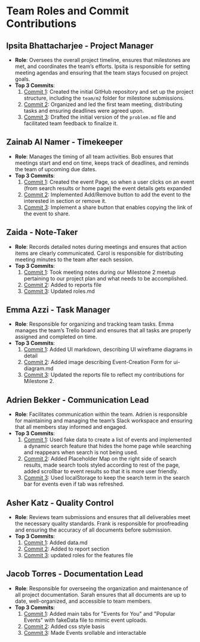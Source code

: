 # Team Roles and Commit Contributions

## Ipsita Bhattacharjee - Project Manager
- **Role**: Oversees the overall project timeline, ensures that milestones are met, and coordinates the team’s efforts. Ipsita is responsible for setting meeting agendas and ensuring that the team stays focused on project goals.
- **Top 3 Commits**:
  1. [Commit 1](https://github.com/ibhattacharj/LocalVibes/commit/ed3da11a70492fcff17d624e7a2811f4e40e6d7e): Created the initial GitHub repository and set up the project structure, including the `team/m2` folder for milestone submissions.
  2. [Commit 2](https://github.com/ibhattacharj/LocalVibes/commit/860409f6704fbd1cb1d0a6367bf7f00d8719938e): Organized and led the first team meeting, distributing tasks and ensuring deadlines were agreed upon.
  3. [Commit 3](https://github.com/ibhattacharj/LocalVibes/commit/14708073f8b343d3122adcf081f7ace8414aa432): Drafted the initial version of the `problem.md` file and facilitated team feedback to finalize it.

## Zainab Al Namer - Timekeeper
- **Role**: Manages the timing of all team activities. Bob ensures that meetings start and end on time, keeps track of deadlines, and reminds the team of upcoming due dates.
- **Top 3 Commits**:
  1. [Commit 1](https://github.com/ibhattacharj/LocalVibes/commit/f082d3fecd7f7aaefa65e0475641cce413a12509): Created the event Page, so when a user clicks on an event (from search results or home page) the event details gets expanded 
  2. [Commit 2](https://github.com/ibhattacharj/LocalVibes/commit/038b4c4146c687f0711809b9d1622119f01eb6dd): Implemented Add/Remove button to add the event to the interested in section or remove it.
  3. [Commit 3](https://github.com/ibhattacharj/LocalVibes/commit/5ae2ab7907c4abf235616eca54707d924171f8ea): Implement a share button that enables copying the link of the event to share.

## Zaida - Note-Taker
- **Role**: Records detailed notes during meetings and ensures that action items are clearly communicated. Carol is responsible for distributing meeting minutes to the team after each session.
- **Top 3 Commits**:
  1. [Commit 1](): Took meeting notes during our Milestone 2 meetup pertaining to our project plan and what needs to be accomplished. 
  2. [Commit 2](): Added to reports file
  3. [Commit 3](): Updated roles.md

## Emma Azzi - Task Manager
- **Role**: Responsible for organizing and tracking team tasks. Emma manages the team’s Trello board and ensures that all tasks are properly assigned and completed on time.
- **Top 3 Commits**:
  1. [Commit 1](https://github.com/ibhattacharj/LocalVibes/commit/560a0be1fb101e6958604821706141a5c4e08fa2): Added UI markdown, describing UI wireframe diagrams in detail
  2. [Commit 2](https://github.com/ibhattacharj/LocalVibes/commit/d18595a9da0fe6b9063ef9436d33a4fed9a37f25): Added image describing Event-Creation Form for ui-diagram.md
  3. [Commit 3](https://github.com/ibhattacharj/LocalVibes/commit/d075589769bf81643b56d58afea9c291991a6c03): Updated the reports file to reflect my contributions for Milestone 2. 

## Adrien Bekker - Communication Lead
- **Role**: Facilitates communication within the team. Adrien is responsible for maintaining and managing the team’s Slack workspace and ensuring that all members stay informed and engaged.
- **Top 3 Commits**:
  1. [Commit 1](https://github.com/ibhattacharj/LocalVibes/pull/8): Used fake data to create a list of events and implemented a dynamic search feature that hides the home page while searching and reappears when search is not being used.
  2. [Commit 2](https://github.com/ibhattacharj/LocalVibes/pull/11): Added Placeholder Map on the right side of search results, made search tools styled according to rest of the page, added scrollbar to event results so that it is more user friendly.
  3. [Commit 3](https://github.com/ibhattacharj/LocalVibes/pull/12): Used localStorage to keep the search term in the search bar for events even if tab was refreshed.

## Asher Katz - Quality Control
- **Role**: Reviews team submissions and ensures that all deliverables meet the necessary quality standards. Frank is responsible for proofreading and ensuring the accuracy of all documents before submission.
- **Top 3 Commits**:
  1. [Commit 1](https://github.com/ibhattacharj/LocalVibes/blob/main/team/m2/data.md): Added data.md
  2. [Commit 2](https://github.com/ibhattacharj/LocalVibes/blob/main/reports/Asher%20Katz.md): Added to report section
  3. [Commit 3](https://github.com/ibhattacharj/LocalVibes/blob/features-file/team/m2/features.md): updated roles for the features file

## Jacob Torres - Documentation Lead
- **Role**: Responsible for overseeing the organization and maintenance of all project documentation. Sarah ensures that all documents are up to date, well-organized, and accessible to team members.
- **Top 3 Commits**:
  1. [Commit 1](https://github.com/ibhattacharj/LocalVibes/commit/9d9170ae64e7580a3c76e7a802657deae66af0ae): Added main tabs for "Events for You" and "Popular Events" with fakeData file to mimic event uploads. 
  2. [Commit 2](https://github.com/ibhattacharj/LocalVibes/commit/5af771bb7ac752cf9b11b8fc654e0e955d3c75df): Added css style basis 
  3. [Commit 3](https://github.com/ibhattacharj/LocalVibes/commit/7f64c4b7063b5ed9de5e08577243de5ded911625): Made Events srollable and interactable
